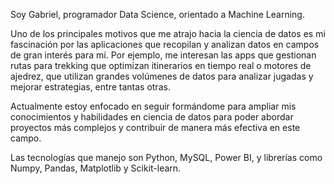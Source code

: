 Soy Gabriel, programador Data Science, orientado a Machine Learning.

Uno de los principales motivos que me atrajo hacia la ciencia de datos es mi fascinación por las aplicaciones que recopilan y analizan datos en campos de gran interés para mí. Por ejemplo, me interesan las apps que gestionan rutas para trekking que optimizan itinerarios en tiempo real o motores de ajedrez, que utilizan grandes volúmenes de datos para analizar jugadas y mejorar estrategias, entre tantas otras.

Actualmente estoy enfocado en seguir formándome para ampliar mis conocimientos y habilidades en ciencia de datos para poder abordar proyectos más complejos y contribuir de manera más efectiva en este campo.

Las tecnologías que manejo son Python, MySQL, Power BI, y librerías como Numpy, Pandas, Matplotlib y Scikit-learn.
